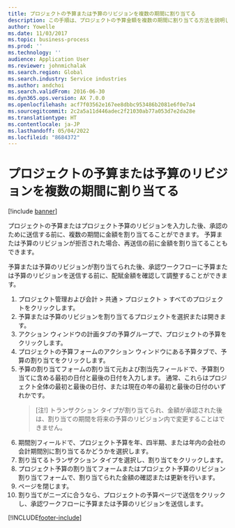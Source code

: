 ```yaml
---
title: プロジェクトの予算または予算のリビジョンを複数の期間に割り当てる
description: この手順は、プロジェクトの予算金額を複数の期間に割り当てる方法を説明します。
author: Yowelle
ms.date: 11/03/2017
ms.topic: business-process
ms.prod: ''
ms.technology: ''
audience: Application User
ms.reviewer: johnmichalak
ms.search.region: Global
ms.search.industry: Service industries
ms.author: andchoi
ms.search.validFrom: 2016-06-30
ms.dyn365.ops.version: AX 7.0.0
ms.openlocfilehash: acf7f03562e167ee8dbbc953486b2081e6f0e7a4
ms.sourcegitcommit: 2c2a5a11d446adec2f21030ab77a053d7e2da28e
ms.translationtype: HT
ms.contentlocale: ja-JP
ms.lasthandoff: 05/04/2022
ms.locfileid: "8684372"
---
```

# <a name="allocate-a-project-budget-or-budget-revision-across-periods"></a>プロジェクトの予算または予算のリビジョンを複数の期間に割り当てる

[!include [banner](../../includes/banner.md)]

プロジェクトの予算またはプロジェクト予算のリビジョンを入力した後、承認のために送信する前に、複数の期間に金額を割り当てることができます。 予算または予算のリビジョンが拒否された場合、再送信の前に金額を割り当てることもできます。 

予算または予算のリビジョンが割り当てられた後、承認ワークフローに予算または予算のリビジョンを送信する前に、配賦金額を確認して調整することができます。 

1. プロジェクト管理および会計 > 共通 > プロジェクト > すべてのプロジェクトをクリックします。 
2. 予算または予算のリビジョンを割り当てるプロジェクトを選択または開きます。 
3. アクション ウィンドウの計画タブの予算グループで、プロジェクトの予算をクリックします。 
4. プロジェクトの予算フォームのアクション ウィンドウにある予算タブで、予算の割り当てをクリックします。 
5. 予算の割り当てフォームの割り当て元および割当先フィールドで、予算割り当てに含める最初の日付と最後の日付を入力します。 通常、これらはプロジェクト全体の最初と最後の日付、または現在の年の最初と最後の日付のいずれかです。  
   > [注!] トランザクション タイプが割り当てられ、金額が承認された後は、割り当ての期間を将来の予算のリビジョン内で変更することはできません。 
6. 期間別フィールドで、プロジェクト予算を年、四半期、または年内の会社の会計期間別に割り当てるかどうかを選択します。
7. 割り当てるトランザクション タイプを選択し、割り当てをクリックします。 
8. プロジェクト予算の割り当てフォームまたはプロジェクト予算のリビジョン割り当てフォームで、割り当てられた金額の確認または更新を行います。 
9. ページを閉じます。
10. 割り当てがニーズに合うなら、プロジェクトの予算ページで送信をクリックし、承認ワークフローに予算または予算のリビジョンを送信します。  




[!INCLUDE[footer-include](../../includes/footer-banner.md)]